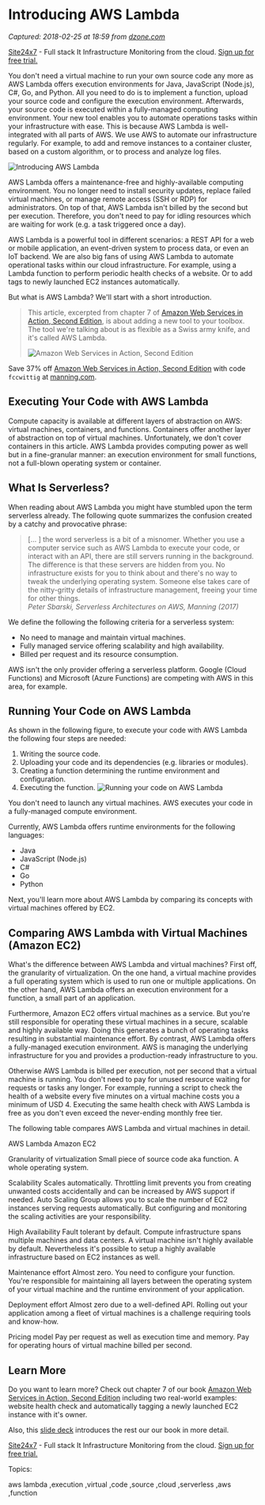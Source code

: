 # Introducing AWS Lambda

_Captured: 2018-02-25 at 18:59 from [dzone.com](https://dzone.com/articles/introducing-aws-lambda?edition=364096&utm_source=Daily%20Digest&utm_medium=email&utm_campaign=Daily%20Digest%202018-02-25)_

[Site24x7](https://dzone.com/go?i=227232&u=https%3A%2F%2Fwww.site24x7.com%2Ffeatures.html%3Futm_source%3DDzone-text%26utm_medium%3Dthirdparty) \- Full stack It Infrastructure Monitoring from the cloud. [Sign up for free trial.](https://dzone.com/go?i=227232&u=https%3A%2F%2Fwww.site24x7.com%2Ffeatures.html%3Futm_source%3DDzone-text%26utm_medium%3Dthirdparty)

You don't need a virtual machine to run your own source code any more as AWS Lambda offers execution environments for Java, JavaScript (Node.js), C#, Go, and Python. All you need to do is to implement a function, upload your source code and configure the execution environment. Afterwards, your source code is executed within a fully-managed computing environment. Your new tool enables you to automate operations tasks within your infrastructure with ease. This is because AWS Lambda is well-integrated with all parts of AWS. We use AWS to automate our infrastructure regularly. For example, to add and remove instances to a container cluster, based on a custom algorithm, or to process and analyze log files.

![Introducing AWS Lambda](https://cloudonaut.io/images/2018/02/introducing-aws-lambda.png)

AWS Lambda offers a maintenance-free and highly-available computing environment. You no longer need to install security updates, replace failed virtual machines, or manage remote access (SSH or RDP) for administrators. On top of that, AWS Lambda isn't billed by the second but per execution. Therefore, you don't need to pay for idling resources which are waiting for work (e.g. a task triggered once a day).

AWS Lambda is a powerful tool in different scenarios: a REST API for a web or mobile application, an event-driven system to process data, or even an IoT backend. We are also big fans of using AWS Lambda to automate operational tasks within our cloud infrastructure. For example, using a Lambda function to perform periodic health checks of a website. Or to add tags to newly launched EC2 instances automatically.

But what is AWS Lambda? We'll start with a short introduction.

> This article, excerpted from chapter 7 of [Amazon Web Services in Action, Second Edition](https://www.manning.com/books/amazon-web-services-in-action-second-edition?a_bid=387245ad&a_aid=mwittig), is about adding a new tool to your toolbox. The tool we're talking about is as flexible as a Swiss army knife, and it's called AWS Lambda.
> 
> ![Amazon Web Services in Action, Second Edition](https://cloudonaut.io/images/2017/09/aws-in-action-2nd-meap.png)
> 
>   
Save 37% off [Amazon Web Services in Action, Second Edition](https://www.manning.com/books/amazon-web-services-in-action-second-edition?a_bid=387245ad&a_aid=mwittig) with code `fccwittig` at [manning.com](https://www.manning.com/books/amazon-web-services-in-action-second-edition?a_bid=387245ad&a_aid=mwittig). 

## Executing Your Code with AWS Lambda

Compute capacity is available at different layers of abstraction on AWS: virtual machines, containers, and functions. Containers offer another layer of abstraction on top of virtual machines. Unfortunately, we don't cover containers in this article. AWS Lambda provides computing power as well but in a fine-granular manner: an execution environment for small functions, not a full-blown operating system or container.

## What Is Serverless?

When reading about AWS Lambda you might have stumbled upon the term serverless already. The following quote summarizes the confusion created by a catchy and provocative phrase:

> [… ] the word serverless is a bit of a misnomer. Whether you use a computer service such as AWS Lambda to execute your code, or interact with an API, there are still servers running in the background. The difference is that these servers are hidden from you. No infrastructure exists for you to think about and there's no way to tweak the underlying operating system. Someone else takes care of the nitty-gritty details of infrastructure management, freeing your time for other things.  
_Peter Sbarski, Serverless Architectures on AWS, Manning (2017)_

We define the following the following criteria for a serverless system:

  * No need to manage and maintain virtual machines.
  * Fully managed service offering scalability and high availability.
  * Billed per request and its resource consumption.

AWS isn't the only provider offering a serverless platform. Google (Cloud Functions) and Microsoft (Azure Functions) are competing with AWS in this area, for example.

## Running Your Code on AWS Lambda

As shown in the following figure, to execute your code with AWS Lambda the following four steps are needed:

  1. Writing the source code.
  2. Uploading your code and its dependencies (e.g. libraries or modules).
  3. Creating a function determining the runtime environment and configuration.
  4. Executing the function.
![Running your code on AWS Lambda](https://cloudonaut.io/images/2018/02/lambda-intro.png)

You don't need to launch any virtual machines. AWS executes your code in a fully-managed compute environment.

Currently, AWS Lambda offers runtime environments for the following languages:

  * Java
  * JavaScript (Node.js)
  * C#
  * Go
  * Python

Next, you'll learn more about AWS Lambda by comparing its concepts with virtual machines offered by EC2.

## Comparing AWS Lambda with Virtual Machines (Amazon EC2)

What's the difference between AWS Lambda and virtual machines? First off, the granularity of virtualization. On the one hand, a virtual machine provides a full operating system which is used to run one or multiple applications. On the other hand, AWS Lambda offers an execution environment for a function, a small part of an application.

Furthermore, Amazon EC2 offers virtual machines as a service. But you're still responsible for operating these virtual machines in a secure, scalable and highly available way. Doing this generates a bunch of operating tasks resulting in substantial maintenance effort. By contrast, AWS Lambda offers a fully-managed execution environment. AWS is managing the underlying infrastructure for you and provides a production-ready infrastructure to you.

Otherwise AWS Lambda is billed per execution, not per second that a virtual machine is running. You don't need to pay for unused resource waiting for requests or tasks any longer. For example, running a script to check the health of a website every five minutes on a virtual machine costs you a minimum of USD 4. Executing the same health check with AWS Lambda is free as you don't even exceed the never-ending monthly free tier.

The following table compares AWS Lambda and virtual machines in detail.

  
AWS Lambda Amazon EC2

Granularity of virtualization
Small piece of source code aka function.
A whole operating system.

Scalability
Scales automatically. Throttling limit prevents you from creating unwanted costs accidentally and can be increased by AWS support if needed.
Auto Scaling Group allows you to scale the number of EC2 instances serving requests automatically. But configuring and monitoring the scaling activities are your responsibility.

High Availability
Fault tolerant by default. Compute infrastructure spans multiple machines and data centers.
A virtual machine isn't highly available by default. Nevertheless it's possible to setup a highly available infrastructure based on EC2 instances as well.

Maintenance effort
Almost zero. You need to configure your function.
You're responsible for maintaining all layers between the operating system of your virtual machine and the runtime environment of your application.

Deployment effort
Almost zero due to a well-defined API.
Rolling out your application among a fleet of virtual machines is a challenge requiring tools and know-how.

Pricing model
Pay per request as well as execution time and memory.
Pay for operating hours of virtual machine billed per second.

## Learn More

Do you want to learn more? Check out chapter 7 of our book [Amazon Web Services in Action, Second Edition](https://www.manning.com/books/amazon-web-services-in-action-second-edition?a_bid=387245ad&a_aid=mwittig) including two real-world examples: website health check and automatically tagging a newly launched EC2 instance with it's owner.

Also, this [slide deck](https://www.slideshare.net/ManningBooks/amazon-web-services-in-action-second-edition-the-guide-to-cloud-infrastructure-automation-with-aws) introduces the rest our our book in more detail.

[Site24x7](https://dzone.com/go?i=227233&u=https%3A%2F%2Fwww.site24x7.com%2Ffeatures.html%3Futm_source%3DDzone-text%26utm_medium%3Dthirdparty) \- Full stack It Infrastructure Monitoring from the cloud. [Sign up for free trial.](https://dzone.com/go?i=227233&u=https%3A%2F%2Fwww.site24x7.com%2Ffeatures.html%3Futm_source%3DDzone-text%26utm_medium%3Dthirdparty)

Topics:

aws lambda ,execution ,virtual ,code ,source ,cloud ,serverless ,aws ,function
